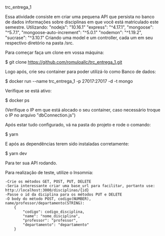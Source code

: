 trc_entrega_1

Essa atividade consiste em criar uma pequena API que persista no banco de dados informações sobre
disciplinas em que você está matriculado este semestre. 
Utilizando:
    "nodejs": "10.16.1"
    "express": "^4.17.1",
    "mongoose": "^5.7.1",
    "mongoose-auto-increment": "^5.0.1"
    "nodemon": "^1.19.2",
    "sucrase": "^3.10.1" 
Criando uma model e um controller, cada um em seu respectivo diretório na pasta /src.

Para começar faça um clone em vossa máquina:

$ git clone https://github.com/romuloallc/trc_entrega_1.git

Logo após, crie seu container para poder utilizá-lo como Banco de dados:

$ docker run --name trc_entrega_1 -p 27017:27017 -d -t mongo

Verifique se está ativo:

$ docker ps

(Verifique o IP em que está alocado o seu container, caso necessário troque o IP no arquivo "dbConnection.js")

Após estar tudo configurado, vá na pasta do projeto e rode o comando:

$ yarn

E após as dependências terem sido instaladas corretamente:

$ yarn dev

Para ter sua API rodando.

Para realização de teste, utilize o Insomnia:

    -Crie os métodos GET, POST, PUT, DELETE
    -Seria interessante criar uma base_url para facilitar, portanto use: http://localhost:3000/disciplinas/{id}
    -Passe o id da diciplina para os métodos PUT e DELETE
    -O body do método POST, codigo(NUMBER), name/professor/departamento(STRING):
        {
            "codigo": codigo_disciplina,    
            "name": "nome_disciplina",
            "professor": "professor",
            "departamento": "departamento"
        }

